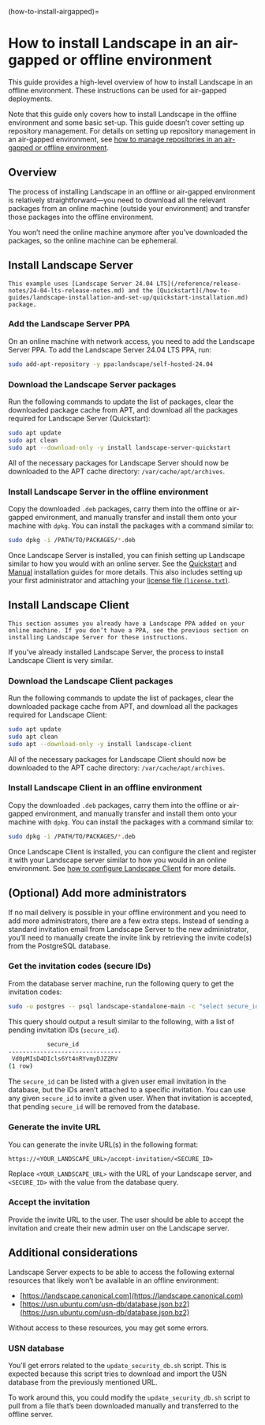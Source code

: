 (how-to-install-airgapped)=
# How to install Landscape in an air-gapped or offline environment

This guide provides a high-level overview of how to install Landscape in an offline environment. These instructions can be used for air-gapped deployments.

Note that this guide only covers how to install Landscape in the offline environment and some basic set-up. This guide doesn’t cover setting up repository management. For details on setting up repository management in an air-gapped environment, see [how to manage repositories in an air-gapped or offline environment](/how-to-guides/security/manage-repositories-in-an-air-gapped-or-offline-environment).

## Overview

The process of installing Landscape in an offline or air-gapped environment is relatively straightforward—you need to download all the relevant packages from an online machine (outside your environment) and transfer those packages into the offline environment.

You won’t need the online machine anymore after you’ve downloaded the packages, so the online machine can be ephemeral.

## Install Landscape Server

```{note}
This example uses [Landscape Server 24.04 LTS](/reference/release-notes/24-04-lts-release-notes.md) and the [Quickstart](/how-to-guides/landscape-installation-and-set-up/quickstart-installation.md) package.
```

### Add the Landscape Server PPA

On an online machine with network access, you need to add the Landscape Server PPA. To add the Landscape Server 24.04 LTS PPA, run:

```bash
sudo add-apt-repository -y ppa:landscape/self-hosted-24.04
```

### Download the Landscape Server packages

Run the following commands to update the list of packages, clear the downloaded package cache from APT, and download all the packages required for Landscape Server (Quickstart):

```bash
sudo apt update
sudo apt clean
sudo apt --download-only -y install landscape-server-quickstart
```

All of the necessary packages for Landscape Server should now be downloaded to the APT cache directory: `/var/cache/apt/archives`.

### Install Landscape Server in the offline environment

Copy the downloaded `.deb` packages, carry them into the offline or air-gapped environment, and manually transfer and install them onto your machine with `dpkg`. You can install the packages with a command similar to:

```bash
sudo dpkg -i /PATH/TO/PACKAGES/*.deb
```

Once Landscape Server is installed, you can finish setting up Landscape similar to how you would with an online server. See the [Quickstart](/how-to-guides/landscape-installation-and-set-up/quickstart-installation.md) and [Manual](/how-to-guides/landscape-installation-and-set-up/manual-installation.md) installation guides for more details. This also includes setting up your first administrator and attaching your [license file (`license.txt`)](/explanation/landscape/licenses.md).

## Install Landscape Client

```{note}
This section assumes you already have a Landscape PPA added on your online machine. If you don’t have a PPA, see the previous section on installing Landscape Server for these instructions.
```

If you’ve already installed Landscape Server, the process to install Landscape Client is very similar.

### Download the Landscape Client packages

Run the following commands to update the list of packages, clear the downloaded package cache from APT, and download all the packages required for Landscape Client:

```bash
sudo apt update
sudo apt clean
sudo apt --download-only -y install landscape-client
```

All of the necessary packages for Landscape Client should now be downloaded to the APT cache directory: `/var/cache/apt/archives`.

### Install Landscape Client in an offline environment

Copy the downloaded `.deb` packages, carry them into the offline or air-gapped environment, and manually transfer and install them onto your machine with `dpkg`. You can install the packages with a command similar to:

```bash
sudo dpkg -i /PATH/TO/PACKAGES/*.deb
```

Once Landscape Client is installed, you can configure the client and register it with your Landscape server similar to how you would in an online environment. See [how to configure Landscape Client](/how-to-guides/landscape-installation-and-set-up/configure-landscape-client.md) for more details.

## (Optional) Add more administrators

If no mail delivery is possible in your offline environment and you need to add more administrators, there are a few extra steps. Instead of sending a standard invitation email from Landscape Server to the new administrator, you’ll need to manually create the invite link by retrieving the invite code(s) from the PostgreSQL database.

### Get the invitation codes (secure IDs)

From the database server machine, run the following query to get the invitation codes:

```bash
sudo -u postgres -- psql landscape-standalone-main -c "select secure_id from account_invitation;"
```

This query should output a result similar to the following, with a list of pending invitation IDs (`secure_id`).

```bash
           secure_id            
--------------------------------
 Vd0pMIsD4DIcls6Yt4nRYvmyDJZZRV
(1 row)
```

The `secure_id` can be listed with a given user email invitation in the database, but the IDs aren’t attached to a specific invitation. You can use any given `secure_id` to invite a given user. When that invitation is accepted, that pending `secure_id` will be removed from the database.

### Generate the invite URL

You can generate the invite URL(s) in the following format:

```text
https://<YOUR_LANDSCAPE_URL>/accept-invitation/<SECURE_ID>
```

Replace `<YOUR_LANDSCAPE_URL>` with the URL of your Landscape server, and `<SECURE_ID>` with the value from the database query.

### Accept the invitation

Provide the invite URL to the user. The user should be able to accept the invitation and create their new admin user on the Landscape server.

## Additional considerations

Landscape Server expects to be able to access the following external resources that likely won’t be available in an offline environment:

* [https://landscape.canonical.com](https://landscape.canonical.com)
* [https://usn.ubuntu.com/usn-db/database.json.bz2](https://usn.ubuntu.com/usn-db/database.json.bz2)

Without access to these resources, you may get some errors.

### USN database

You’ll get errors related to the `update_security_db.sh` script. This is expected because this script tries to download and import the USN database from the previously mentioned URL.

To work around this, you could modify the `update_security_db.sh` script to pull from a file that’s been downloaded manually and transferred to the offline server.